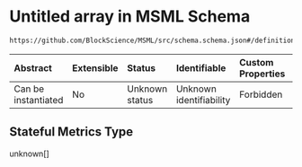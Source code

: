 # Untitled array in MSML Schema

```txt
https://github.com/BlockScience/MSML/src/schema.schema.json#/definitions/MSMLSpec/properties/Stateful Metrics
```



| Abstract            | Extensible | Status         | Identifiable            | Custom Properties | Additional Properties | Access Restrictions | Defined In                                                                  |
| :------------------ | :--------- | :------------- | :---------------------- | :---------------- | :-------------------- | :------------------ | :-------------------------------------------------------------------------- |
| Can be instantiated | No         | Unknown status | Unknown identifiability | Forbidden         | Allowed               | none                | [schema.schema.json\*](../../out/schema.schema.json "open original schema") |

## Stateful Metrics Type

unknown\[]

